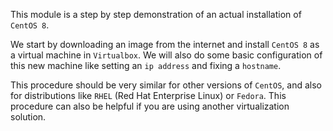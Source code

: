 This module is a step by step demonstration of an actual installation of
`CentOS 8`.

We start by downloading an image from the internet and install
`CentOS 8` as a virtual machine in `Virtualbox`. We will also do some
basic configuration of this new machine like setting an `ip address` and
fixing a `hostname`.

This procedure should be very similar for other versions of `CentOS`,
and also for distributions like `RHEL` (Red Hat Enterprise Linux) or
`Fedora`. This procedure can also be helpful if you are using another
virtualization solution.

